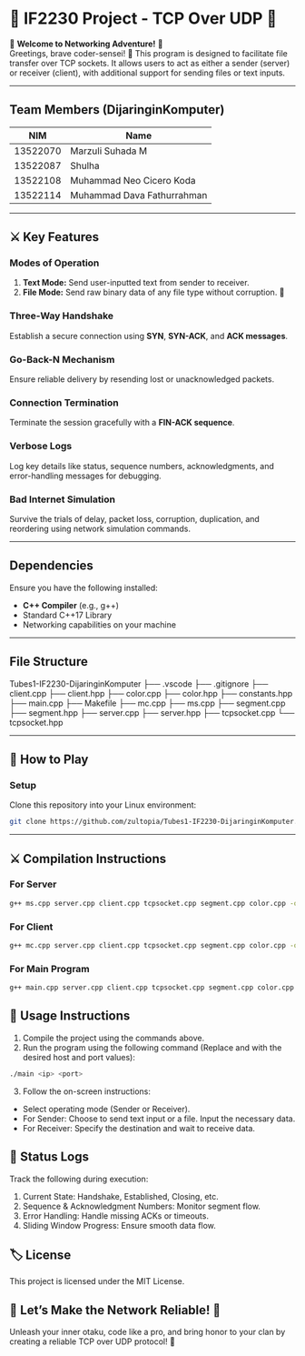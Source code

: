 # 🎌 IF2230 Project - TCP Over UDP 🎌  

👾 **Welcome to Networking Adventure!** 👾  
Greetings, brave coder-sensei! 🌸 This program is designed to facilitate file transfer over TCP sockets. It allows users to act as either a sender (server) or receiver (client), with additional support for sending files or text inputs.

---

## Team Members (DijaringinKomputer)
| NIM       | Name                             |
|-----------|----------------------------------|
| 13522070  | Marzuli Suhada M                 |
| 13522087  | Shulha                           |
| 13522108  | Muhammad Neo Cicero Koda         |
| 13522114  | Muhammad Dava Fathurrahman       |

---

## ⚔️ Key Features 

### **Modes of Operation**  
1. **Text Mode:** Send user-inputted text from sender to receiver.  
2. **File Mode:** Send raw binary data of any file type without corruption. 🎴  

### **Three-Way Handshake**  
Establish a secure connection using **SYN**, **SYN-ACK**, and **ACK messages**.  

### **Go-Back-N Mechanism**  
Ensure reliable delivery by resending lost or unacknowledged packets.  

### **Connection Termination**  
Terminate the session gracefully with a **FIN-ACK sequence**.  

### **Verbose Logs**  
Log key details like status, sequence numbers, acknowledgments, and error-handling messages for debugging.  

### **Bad Internet Simulation**  
Survive the trials of delay, packet loss, corruption, duplication, and reordering using network simulation commands.  

---

## Dependencies
Ensure you have the following installed:
- **C++ Compiler** (e.g., g++)
- Standard C++17 Library
- Networking capabilities on your machine

---

## File Structure

Tubes1-IF2230-DijaringinKomputer
├── .vscode
├── .gitignore
├── client.cpp
├── client.hpp
├── color.cpp
├── color.hpp
├── constants.hpp
├── main.cpp
├── Makefile
├── mc.cpp
├── ms.cpp
├── segment.cpp
├── segment.hpp
├── server.cpp
├── server.hpp
├── tcpsocket.cpp
└── tcpsocket.hpp

---

## 🌟 How to Play  

### **Setup**  
Clone this repository into your Linux environment:  
```bash
git clone https://github.com/zultopia/Tubes1-IF2230-DijaringinKomputer.git
```

---

## ⚔️ Compilation Instructions

### For Server
```bash
g++ ms.cpp server.cpp client.cpp tcpsocket.cpp segment.cpp color.cpp -o ms
```

### For Client
```bash
g++ mc.cpp server.cpp client.cpp tcpsocket.cpp segment.cpp color.cpp -o mc
```

### For Main Program
```bash
g++ main.cpp server.cpp client.cpp tcpsocket.cpp segment.cpp color.cpp -o main
```

## 🚀 Usage Instructions
1. Compile the project using the commands above.
2. Run the program using the following command (Replace <ip> and <port> with the desired host and port values):
```bash
./main <ip> <port>
```
3. Follow the on-screen instructions:
- Select operating mode (Sender or Receiver).
- For Sender: Choose to send text input or a file. Input the necessary data.
- For Receiver: Specify the destination and wait to receive data.

## 📝 Status Logs
Track the following during execution:
1. Current State: Handshake, Established, Closing, etc.
2. Sequence & Acknowledgment Numbers: Monitor segment flow.
3. Error Handling: Handle missing ACKs or timeouts.
4. Sliding Window Progress: Ensure smooth data flow.

## 🏷️ License
This project is licensed under the MIT License.

## 🌸 Let’s Make the Network Reliable! 🌸
Unleash your inner otaku, code like a pro, and bring honor to your clan by creating a reliable TCP over UDP protocol! 🚀